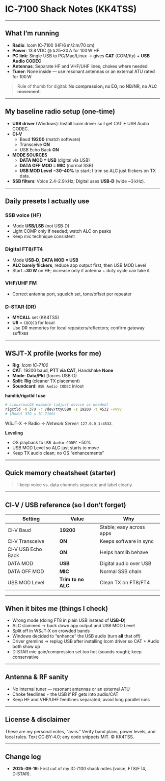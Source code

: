 # IC‑7100 Shack Notes (KK4TSS)
---

## What I’m running
- **Radio**: Icom IC‑7100 (HF/6 m/2 m/70 cm)
- **Power**: 13.8 VDC @ ≥25–30 A for 100 W HF
- **PC link**: Single USB to PC/Mac/Linux → gives **CAT** (COM/tty) + **USB Audio CODEC**
- **Antennas**: Separate HF and VHF/UHF lines; chokes where needed
- **Tuner**: None inside — use resonant antennas or an external ATU rated for 100 W

> Rule of thumb for digital: **No compression, no EQ, no NB/NR, no ALC movement**.

---

## My baseline radio setup (one‑time)
- **USB driver** (Windows): Install Icom driver so I get CAT + USB Audio CODEC.
- **CI‑V**
  - Baud **19200** (match software)
  - Transceive **ON**
  - USB Echo Back **ON**
- **MODE SOURCES**
  - **DATA MOD = USB** (digital via USB)
  - **DATA OFF MOD = MIC** (normal SSB)
  - **USB MOD Level ~30–40%** to start; I trim so ALC just flickers on TX data.
- **SSB filters**: Voice 2.4–2.9 kHz; Digital uses **USB‑D** (wide ~3 kHz).

---

## Daily presets I actually use
### SSB voice (HF)
- Mode **USB/LSB** (not USB‑D)
- Light COMP only if needed; watch ALC on peaks
- Keep mic technique consistent

### Digital FT8/FT4
- Mode **USB‑D**, **DATA MOD = USB**
- **ALC barely flickers**; reduce app output first, then USB MOD Level
- Start ~**30 W** on HF; increase only if antenna + duty cycle can take it

### VHF/UHF FM
- Correct antenna port, squelch set, tone/offset per repeater

### D‑STAR (DR)
- **MYCALL** set (KK4TSS)
- **UR** = `CQCQCQ` for local
- Use DR memories for local repeaters/reflectors; confirm gateway suffixes

---

## WSJT‑X profile (works for me)
- **Rig**: *Icom IC‑7100*
- **CAT**: 19200 baud, **PTT via CAT**, Handshake **None**
- **Mode**: **Data/Pkt** (forces USB‑D)
- **Split**: **Rig** (cleaner TX placement)
- **Soundcard**: `USB Audio CODEC` in/out

**hamlib/rigctld I use**
```bash
# Linux/macOS example (adjust device as needed)
rigctld -m 370 -r /dev/ttyUSB0 -s 19200 -t 4532 -vvvv
# (Model 370 = IC‑7100)
```
WSJT‑X → Radio → *Network Server*: `127.0.0.1:4532`.

**Leveling**
- OS playback to `USB Audio CODEC` ~50%
- USB MOD Level so ALC just starts to move
- Keep TX audio clean; no OS “enhancements”

---

## Quick memory cheatsheet (starter)
> I keep voice vs. data channels separate and label clearly.

---

## CI‑V / USB reference (so I don’t forget)
| Setting | Value | Why |
|---|---|---|
| CI‑V Baud | **19200** | Stable; easy across apps |
| CI‑V Transceive | **ON** | Keeps software in sync |
| CI‑V USB Echo Back | **ON** | Helps hamlib behave |
| DATA MOD | **USB** | Digital audio over USB |
| DATA OFF MOD | **MIC** | Normal SSB chain |
| USB MOD Level | **Trim to no ALC** | Clean TX on FT8/FT4 |

---

## When it bites me (things I check)
- Wrong mode (doing FT8 in plain USB instead of **USB‑D**)
- ALC slammed → back down app output and USB MOD Level
- Split off in WSJT‑X on crowded bands
- Windows decided to “enhance” the USB audio (turn **all** that off)
- Driver gremlins → replug USB after installing Icom driver so CAT + Audio both show up
- D‑STAR mic gain/compression set too hot (sounds rough); keep conservative

---

## Antenna & RF sanity
- No internal tuner — resonant antennas or an external ATU
- Choke feedlines + the USB if RF gets into audio/CAT
- Keep HF and VHF/UHF feedlines separated; avoid long parallel runs

---

## License & disclaimer
These are my personal notes, “as‑is.” Verify band plans, power levels, and local rules. Text CC‑BY‑4.0; any code snippets MIT. © KK4TSS.

---

## Change log
- **2025‑09‑16**: First cut of my IC‑7100 shack notes (voice, FT8/FT4, D‑STAR).

